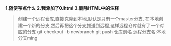 **1.随便写点什么**
**2.我添加了0.html**
**3.删除HTML中的注释**

> 创建一个远程仓库,直接克隆到本地,默认是只有一个master分支,
在本地创建一个新的分支,然后再把这个分支推送到远程,这样远程仓库就有了一个对应的分支
git checkout -b newbranch
git push 仓库别名 远程分支名:本地分支ming
